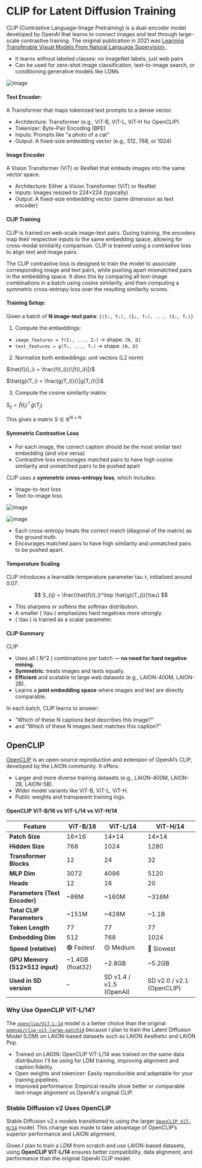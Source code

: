 # CLIP for Latent Diffusion Training

CLIP (Contrastive Language–Image Pretraining) is a dual-encoder model developed by OpenAI that learns to connect images and text through large-scale
contrastive training. The original publication in 2021 was [Learning Transferable Visual Models From Natural Language Supervision
](https://arxiv.org/abs/2103.00020).

- It learns without labeled classes: no ImageNet labels, just web pairs
- Can be used for zero-shot image classification, text-to-image search, or conditioning generative models like LDMs

![image](https://github.com/user-attachments/assets/c32bd061-79b0-43c8-9834-48049fe35156)

#### Text Encoder:
A Transformer that maps tokenized text prompts to a dense vector.

- Architecture: Transformer (e.g., ViT-B, ViT-L, ViT-H for OpenCLIP)
- Tokenizer: Byte-Pair Encoding (BPE)
- Inputs: Prompts like "a photo of a cat"
- Output: A fixed-size embedding vector (e.g., 512, 768, or 1024)
#### Image Encoder
A Vision Transformer (ViT) or ResNet that embeds images into the same vector space.

- Architecture: Either a Vision Transformer (ViT) or ResNet
- Inputs: Images resized to 224×224 (typically)
- Output: A fixed-size embedding vector (same dimension as text encoder)

#### CLIP Training

CLIP is trained on web-scale image–text pairs.
During training, the encoders map their respective inputs to the same embedding space, allowing for cross-modal similarity comparison.
CLIP is trained using a contrastive loss to align text and image pairs.

The CLIP contrastive loss is designed to train the model to associate corresponding image and text pairs, while pushing apart mismatched pairs in the embedding space.
It does this by comparing all text-image combinations in a batch using cosine similarity, and then computing a symmetric cross-entropy loss over the resulting similarity scores.

#### Training Setup:
Given a batch of **N image-text pairs**:
`{(I₁, T₁), (I₂, T₂), ..., (Iₙ, Tₙ)}`


1. Compute the embeddings:

- `image_features = f(I₁, ..., Iₙ)` → shape: `[N, D]`
- `text_features = g(T₁, ..., Tₙ)` → shape: `[N, D]`

2. Normalize both embeddings: unit vectors (L2 norm)

$\hat{f}(I_i) = \frac{f(I_i)}{\|f(I_i)\|}$

$\hat{g}(T_i) = \frac{g(T_i)}{\|g(T_i)\|}$

3. Compute the cosine similarity matrix:

$S_{ij} = \hat{f}(I_i)^\top \hat{g}(T_j)$

This gives a matrix $S \in \mathbb{R}^{N \times N}$

#### Symmetric Contrastive Loss
- For each image, the correct caption should be the most similar text embedding (and vice versa)
- Contrastive loss encourages matched pairs to have high cosine similarity and unmatched pairs to be pushed apart

CLIP uses a **symmetric cross-entropy loss**, which includes:
- Image-to-text loss
- Text-to-image loss

![image](https://github.com/user-attachments/assets/2d71f272-d8d8-44ed-810a-9d8af029f742)

![image](https://github.com/user-attachments/assets/1fe8ee9c-262c-4f28-979c-0c89b7f6a1cb)

- Each cross-entropy treats the correct match (diagonal of the matrix) as the ground truth.
- Encourages matched pairs to have high similarity and unmatched pairs to be pushed apart.

#### Temperature Scaling

CLIP introduces a learnable temperature parameter tau $\tau$, initialized around 0.07:

$$
S_{ij} = \frac{\hat{f}(I_i)^\top \hat{g}(T_j)}{\tau}
$$

- This sharpens or softens the softmax distribution.
- A smaller \( \tau \) emphasizes hard negatives more strongly.
- \( \tau \) is trained as a scalar parameter.


#### CLIP Summary
CLIP 
- Uses all \( N^2 \) combinations per batch — **no need for hard negative mining**.
- **Symmetric**: treats images and texts equally.
- **Efficient** and scalable to large web datasets (e.g., LAION-400M, LAION-2B).
- Learns a **joint embedding space** where images and text are directly comparable.

In each batch, CLIP learns to answer:  
- “Which of these N captions best describes this image?”
- and “Which of these N images best matches this caption?”


## OpenCLIP

[OpenCLIP](https://github.com/mlfoundations/open_clip) is an open-source reproduction and extension of OpenAI’s CLIP, developed by the LAION community. It offers:

- Larger and more diverse training datasets (e.g., LAION-400M, LAION-2B, LAION-5B).
- Wider model variants like ViT-B, ViT-L, ViT-H.
- Public weights and transparent training logs.

#### OpenCLIP ViT-B/16 vs ViT-L/14 vs ViT-H/14

| Feature                        | ViT-B/16           | ViT-L/14            | ViT-H/14                   |
|-------------------------------|--------------------|---------------------|----------------------------|
| **Patch Size**                | 16×16              | 14×14               | 14×14                      |
| **Hidden Size**               | 768                | 1024                | 1280                       |
| **Transformer Blocks**        | 12                 | 24                  | 32                         |
| **MLP Dim**                   | 3072               | 4096                | 5120                       |
| **Heads**                     | 12                 | 16                  | 20                         |
| **Parameters (Text Encoder)** | ~86M               | ~160M               | ~316M                      |
| **Total CLIP Parameters**     | ~151M              | ~428M               | ~1.1B                      |
| **Token Length**              | 77                 | 77                  | 77                         |
| **Embedding Dim**             | 512                | 768                 | 1024                       |
| **Speed (relative)**          | 🟢 Fastest         | 🟡 Medium           | 🔴 Slowest                 |
| **GPU Memory (512×512 input)**| ~1.4GB (float32)   | ~2.8GB              | ~5.2GB                     |
| **Used in SD version**        | –                  | SD v1.4 / v1.5 (OpenAI) | SD v2.0 / v2.1 (OpenCLIP) |


### Why Use OpenCLIP ViT-L/14?

The [`openclip/ViT-L-14`](https://huggingface.co/laion/CLIP-ViT-L-14-laion2B-s32B-b82K) model is a better choice than the original 
[`openai/clip-vit-large-patch14`](https://huggingface.co/openai/clip-vit-large-patch14)
because I plan to train the 
Latent Diffusion Model (LDM) on LAION-based datasets such as LAION Aesthetic and LAION Pop.
- Trained on LAION: OpenCLIP ViT-L/14 was trained on the same data distribution I'll be using for LDM training, improving alignment and caption fidelity.
- Open weights and tokenizer: Easily reproducible and adaptable for your training pipelines.
- Improved performance: Empirical results show better or comparable text-image alignment vs OpenAI's original CLIP.

### Stable Diffusion v2 Uses OpenCLIP

Stable Diffusion v2.x models transitioned to using the larger [`OpenCLIP ViT-H/14`](https://huggingface.co/laion/CLIP-ViT-H-14-laion2B-s32B-b79K) model.
This change was made to take advantage of OpenCLIP’s superior performance and LAION alignment.


Given I plan to train a LDM from scratch and use LAION-based datasets, using **OpenCLIP ViT-L/14** ensures better compatibility, data alignment, 
and performance than the original OpenAI CLIP model.

